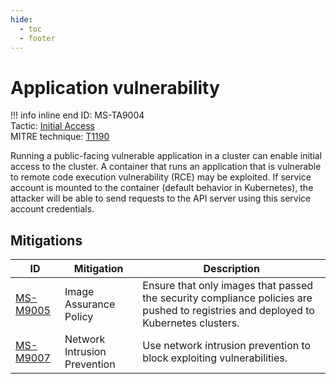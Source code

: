 ```yaml
---
hide:
  - toc
  - footer
---
```


# Application vulnerability

!!! info inline end
    ID: MS-TA9004<br>
    Tactic: [Initial Access](../tactics/InitialAccess/index.md) <br>
    MITRE technique: [T1190](https://attack.mitre.org/techniques/T1190/)

Running a public-facing vulnerable application in a cluster can enable initial access to the cluster. A container that runs an application that is vulnerable to remote code execution vulnerability (RCE) may be exploited. If service account is mounted to the container (default behavior in Kubernetes), the attacker will be able to send requests to the API server using this service account credentials.

## Mitigations

|ID|Mitigation|Description|
|--|----------|-----------|
|[MS-M9005](../mitigations/MS-M9005/index.md)|Image Assurance Policy|Ensure that only images that passed the security compliance policies are pushed to registries and deployed to Kubernetes clusters.|
|[MS-M9007](../mitigations/MS-M9007%20Network%20Intrusion%20Prevention.md)|Network Intrusion Prevention|Use network intrusion prevention to block exploiting vulnerabilities.|